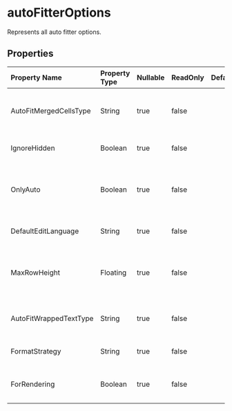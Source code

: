 # **autoFitterOptions**

Represents all auto fitter options. 

## **Properties**

| Property Name | Property Type | Nullable |  ReadOnly | DefaultValue | Description | 
| :- | :- | :- |:- |  :- | :- |
|AutoFitMergedCellsType|String|true|false |  |Gets and set the type of auto fitting row height of merged cells.|
|IgnoreHidden|Boolean|true|false |  |Ignores the hidden rows/columns.|
|OnlyAuto|Boolean|true|false |  |Indicates whether only fit the rows which height are not customed.|
|DefaultEditLanguage|String|true|false |  |Gets or sets default edit language.|
|MaxRowHeight|Floating|true|false |  |Gets and sets the max row height(in unit of Point) when autofitting rows.|
|AutoFitWrappedTextType|String|true|false |  |Gets and sets the type of auto fitting wrapped text.|
|FormatStrategy|String|true|false |  |Gets and sets the formatted strategy.|
|ForRendering|Boolean|true|false |  |Indicates whether fit for rendering purpose.|

